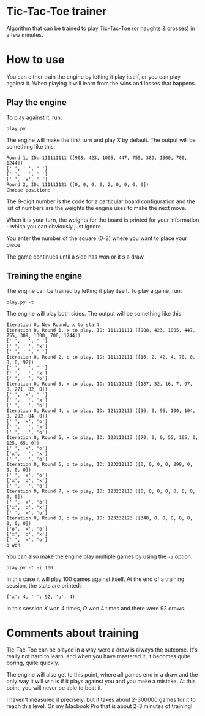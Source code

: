 # Tic-Tac-Toe trainer

Algorithm that can be trained to play Tic-Tac-Toe (or naughts & crosses) in a few minutes.

# How to use

You can either train the engine by letting it play itself, or you can play against it. When playing it will learn from the wins and losses that happens.

## Play the engine

To play against it, run:

    play.py

The engine will make the first turn and play _X_ by default. The output will be something like this:

    Round 1, ID: 111111111 ([908, 423, 1005, 447, 755, 389, 1300, 700, 1244])
    [' ', ' ', ' ']
    [' ', ' ', ' ']
    [' ', 'x', ' ']
    Round 2, ID: 111111121 ([0, 0, 0, 0, 2, 0, 0, 0, 0])
    Choose position:

The 9-digit number is the code for a particular board configuration and the list of numbers are the weights the engine uses to make the next move.

When it is your turn, the weights for the board is printed for your information - which you can obviously just ignore.

You enter the number of the square (0-8) where you want to place your piece.

The game continues until a side has won or it s a draw.

## Training the engine

The engine can be trained by letting it play itself. To play a game, run:

    play.py -t

The engine will play both sides. The output will be something like this:

    Iteration 0, New Round, x to start
    Iteration 0, Round 1, x to play, ID: 111111111 ([908, 423, 1005, 447, 755, 389, 1300, 700, 1244])
    [' ', ' ', ' ']
    [' ', ' ', 'x']
    [' ', ' ', ' ']
    Iteration 0, Round 2, o to play, ID: 111112111 ([16, 2, 42, 4, 70, 0, 0, 0, 92])
    [' ', ' ', ' ']
    [' ', ' ', 'x']
    [' ', ' ', 'o']
    Iteration 0, Round 3, x to play, ID: 111112113 ([187, 52, 16, 7, 97, 0, 271, 82, 0])
    [' ', 'x', ' ']
    [' ', ' ', 'x']
    [' ', ' ', 'o']
    Iteration 0, Round 4, o to play, ID: 121112113 ([36, 0, 96, 100, 104, 0, 292, 84, 0])
    [' ', 'x', 'o']
    [' ', ' ', 'x']
    [' ', ' ', 'o']
    Iteration 0, Round 5, x to play, ID: 123112113 ([70, 0, 0, 55, 165, 0, 125, 65, 0])
    [' ', 'x', 'o']
    ['x', ' ', 'x']
    [' ', ' ', 'o']
    Iteration 0, Round 6, o to play, ID: 123212113 ([0, 0, 0, 0, 298, 0, 0, 0, 0])
    [' ', 'x', 'o']
    ['x', 'o', 'x']
    [' ', ' ', 'o']
    Iteration 0, Round 7, x to play, ID: 123232113 ([0, 0, 0, 0, 0, 0, 0, 0, 0])
    [' ', 'x', 'o']
    ['x', 'o', 'x']
    [' ', 'x', 'o']
    Iteration 0, Round 8, o to play, ID: 123232123 ([348, 0, 0, 0, 0, 0, 0, 0, 0])
    ['o', 'x', 'o']
    ['x', 'o', 'x']
    [' ', 'x', 'o']
    o won

You can also make the engine play multiple games by using the `-i` option:

    play.py -t -i 100

In this case it will play 100 games against itself. At the end of a training session, the stats are printed:

    {'x': 4, '-': 92, 'o': 4}

In this session _X_ won 4 times, _O_ won 4 times and there were 92 draws.

# Comments about training

Tic-Tac-Toe can be played in a way were a draw is always the outcome. It's really not hard to learn, and when you have mastered it, it becomes quite boring, quite quickly.

The engine will also get to this point, where all games end in a draw and the only way it will win is if it plays against you and you make a mistake. At this point, you will never be able to beat it.

I haven't measured it precisely, but it takes about 2-300000 games for it to reach this level. On my Macbook Pro that is about 2-3 minutes of training!
